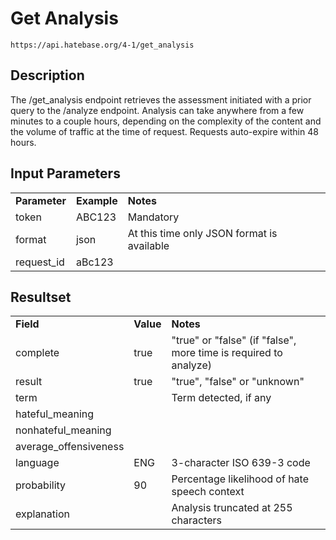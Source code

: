 # Get Analysis

~~~
https://api.hatebase.org/4-1/get_analysis
~~~

## Description

The /get_analysis endpoint retrieves the assessment initiated with a prior query to the /analyze endpoint. Analysis can take anywhere from a few minutes to a couple hours, depending on the complexity of the content and the volume of traffic at the time of request. Requests auto-expire within 48 hours.

## Input Parameters

<table>
  <tr>
    <td><b>Parameter</b></td>
    <td><b>Example</b></td>
    <td><b><b>Notes</b></b></td>
  </tr>
  <tr>
    <td>token</td>
    <td>ABC123</td>
    <td>Mandatory</td>
  </tr>
  <tr>
    <td>format</td>
    <td>json</td>
    <td>At this time only JSON format is available</td>
  </tr>
  <tr>
    <td>request_id</td>
    <td>aBc123</td>
    <td></td>
  </tr>
</table>

## Resultset

<table>
  <tr>
    <td><b>Field</b></td>
    <td><b>Value</b></td>
    <td><b><b>Notes</b></b></td>
  </tr>
  <tr>
    <td>complete</td>
    <td>true</td>
    <td>"true" or "false" (if "false", more time is required to analyze)</td>
  </tr>
  <tr>
    <td>result</td>
    <td>true</td>
    <td>"true", "false" or "unknown"</td>
  </tr>
  <tr>
    <td>term</td>
    <td></td>
    <td>Term detected, if any</td>
  </tr>
  <tr>
    <td>hateful_meaning</td>
    <td></td>
    <td></td>
  </tr>
  <tr>
    <td>nonhateful_meaning</td>
    <td></td>
    <td></td>
  </tr>
  <tr>
    <td>average_offensiveness</td>
    <td></td>
    <td></td>
  </tr>
  <tr>
    <td>language</td>
    <td>ENG</td>
    <td>3-character ISO 639-3 code</td>
  </tr>
  <tr>
    <td>probability</td>
    <td>90</td>
    <td>Percentage likelihood of hate speech context</td>
  </tr>
  <tr>
    <td>explanation</td>
    <td></td>
    <td>Analysis truncated at 255 characters</td>
  </tr>
</table>
